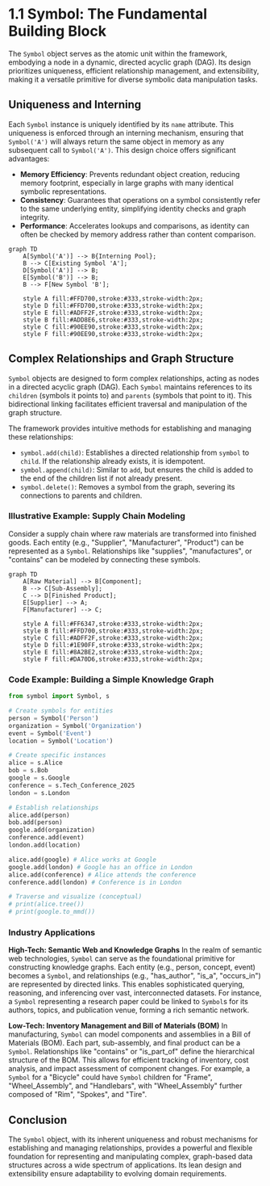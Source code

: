 # 1.1 Symbol: The Fundamental Building Block

The `Symbol` object serves as the atomic unit within the framework, embodying a node in a dynamic, directed acyclic graph (DAG). Its design prioritizes uniqueness, efficient relationship management, and extensibility, making it a versatile primitive for diverse symbolic data manipulation tasks.

## Uniqueness and Interning

Each `Symbol` instance is uniquely identified by its `name` attribute. This uniqueness is enforced through an interning mechanism, ensuring that `Symbol('A')` will always return the same object in memory as any subsequent call to `Symbol('A')`. This design choice offers significant advantages:

-   **Memory Efficiency**: Prevents redundant object creation, reducing memory footprint, especially in large graphs with many identical symbolic representations.
-   **Consistency**: Guarantees that operations on a symbol consistently refer to the same underlying entity, simplifying identity checks and graph integrity.
-   **Performance**: Accelerates lookups and comparisons, as identity can often be checked by memory address rather than content comparison.

```mermaid
graph TD
    A[Symbol('A')] --> B{Interning Pool};
    B --> C[Existing Symbol 'A'];
    D[Symbol('A')] --> B;
    E[Symbol('B')] --> B;
    B --> F[New Symbol 'B'];

    style A fill:#FFD700,stroke:#333,stroke-width:2px;
    style D fill:#FFD700,stroke:#333,stroke-width:2px;
    style E fill:#ADFF2F,stroke:#333,stroke-width:2px;
    style B fill:#ADD8E6,stroke:#333,stroke-width:2px;
    style C fill:#90EE90,stroke:#333,stroke-width:2px;
    style F fill:#90EE90,stroke:#333,stroke-width:2px;
```

## Complex Relationships and Graph Structure

`Symbol` objects are designed to form complex relationships, acting as nodes in a directed acyclic graph (DAG). Each `Symbol` maintains references to its `children` (symbols it points to) and `parents` (symbols that point to it). This bidirectional linking facilitates efficient traversal and manipulation of the graph structure.

The framework provides intuitive methods for establishing and managing these relationships:

-   `symbol.add(child)`: Establishes a directed relationship from `symbol` to `child`. If the relationship already exists, it is idempotent.
-   `symbol.append(child)`: Similar to `add`, but ensures the child is added to the end of the children list if not already present.
-   `symbol.delete()`: Removes a symbol from the graph, severing its connections to parents and children.

### Illustrative Example: Supply Chain Modeling

Consider a supply chain where raw materials are transformed into finished goods. Each entity (e.g., "Supplier", "Manufacturer", "Product") can be represented as a `Symbol`. Relationships like "supplies", "manufactures", or "contains" can be modeled by connecting these symbols.

```mermaid
graph TD
    A[Raw Material] --> B[Component];
    B --> C[Sub-Assembly];
    C --> D[Finished Product];
    E[Supplier] --> A;
    F[Manufacturer] --> C;

    style A fill:#FF6347,stroke:#333,stroke-width:2px;
    style B fill:#FFD700,stroke:#333,stroke-width:2px;
    style C fill:#ADFF2F,stroke:#333,stroke-width:2px;
    style D fill:#1E90FF,stroke:#333,stroke-width:2px;
    style E fill:#8A2BE2,stroke:#333,stroke-width:2px;
    style F fill:#DA70D6,stroke:#333,stroke-width:2px;
```

### Code Example: Building a Simple Knowledge Graph

```python
from symbol import Symbol, s

# Create symbols for entities
person = Symbol('Person')
organization = Symbol('Organization')
event = Symbol('Event')
location = Symbol('Location')

# Create specific instances
alice = s.Alice
bob = s.Bob
google = s.Google
conference = s.Tech_Conference_2025
london = s.London

# Establish relationships
alice.add(person)
bob.add(person)
google.add(organization)
conference.add(event)
london.add(location)

alice.add(google) # Alice works at Google
google.add(london) # Google has an office in London
alice.add(conference) # Alice attends the conference
conference.add(london) # Conference is in London

# Traverse and visualize (conceptual)
# print(alice.tree())
# print(google.to_mmd())
```

### Industry Applications

**High-Tech: Semantic Web and Knowledge Graphs**
In the realm of semantic web technologies, `Symbol` can serve as the foundational primitive for constructing knowledge graphs. Each entity (e.g., person, concept, event) becomes a `Symbol`, and relationships (e.g., "has_author", "is_a", "occurs_in") are represented by directed links. This enables sophisticated querying, reasoning, and inferencing over vast, interconnected datasets. For instance, a `Symbol` representing a research paper could be linked to `Symbol`s for its authors, topics, and publication venue, forming a rich semantic network.

**Low-Tech: Inventory Management and Bill of Materials (BOM)**
In manufacturing, `Symbol` can model components and assemblies in a Bill of Materials (BOM). Each part, sub-assembly, and final product can be a `Symbol`. Relationships like "contains" or "is_part_of" define the hierarchical structure of the BOM. This allows for efficient tracking of inventory, cost analysis, and impact assessment of component changes. For example, a `Symbol` for a "Bicycle" could have `Symbol` children for "Frame", "Wheel_Assembly", and "Handlebars", with "Wheel_Assembly" further composed of "Rim", "Spokes", and "Tire".

## Conclusion

The `Symbol` object, with its inherent uniqueness and robust mechanisms for establishing and managing relationships, provides a powerful and flexible foundation for representing and manipulating complex, graph-based data structures across a wide spectrum of applications. Its lean design and extensibility ensure adaptability to evolving domain requirements.
